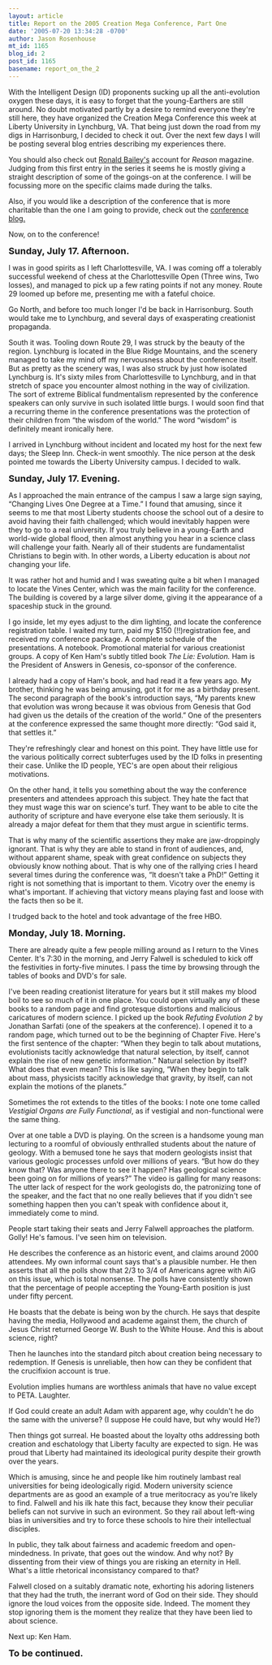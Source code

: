 ```yaml
---
layout: article
title: Report on the 2005 Creation Mega Conference, Part One
date: '2005-07-20 13:34:28 -0700'
author: Jason Rosenhouse
mt_id: 1165
blog_id: 2
post_id: 1165
basename: report_on_the_2
---
```

<p>With the Intelligent Design (ID) proponents sucking up all the anti-evolution oxygen these days, it is easy to forget that the young-Earthers are still around.  No doubt motivated partly by a desire to remind everyone they're still here, they have organized the Creation Mega Conference this week at Liberty University in Lynchburg, VA.  That being just down the road from my digs in Harrisonburg, I decided to check it out.  Over the next few days I will be posting several blog entries describing my experiences there.</p>

<p>You should also check out <a href=http://www.reason.com/rb/rb071905.shtml>Ronald Bailey's</a> account for <i>Reason</i> magazine.  Judging from this first entry in the series it seems he is mostly giving a straight description of some of the goings-on at the conference.  I will be focussing more on the specific claims made during the talks.</p>

<p>Also, if you would like a description of the conference that is more charitable than the one I am going to provide, check out the <a href=http://info.answersingenesis.org/mc2005/>conference blog.</a></p>

<p>Now, on to the conference!<p>  

<!--more-->

<font size=+1><b>Sunday, July 17.  Afternoon.</b></font>

<p>I was in good spirits as I left Charlottesville, VA.  I was coming off a tolerably successful weekend of chess at the Charlottesville Open (Three wins, Two losses), and managed to pick up a few rating points if not any money.  Route 29 loomed up before me, presenting me with a fateful choice.</p>  

<p>Go North, and before too much longer I'd be back in Harrisonburg.  South would take me to Lynchburg, and several days of exasperating creationist propaganda.</p>  

<p>South it was.  Tooling down Route 29, I was struck by the beauty of the region.  Lynchburg is located in the Blue Ridge Mountains, and the scenery managed to take my mind off my nervousness about the conference itself.  But as pretty as the scenery was, I was also struck by just how isolated Lynchburg is.  It's sixty miles from Charlottesville to Lynchburg, and in that stretch of space you encounter almost nothing in the way of civilization.  The sort of extreme Biblical fundmentalism represented by the conference speakers can only survive in such isolated little burgs.  I would soon find that a recurring theme in the conference presentations was the protection of their children from &ldquo;the wisdom of the world.&rdquo;  The word &ldquo;wisdom&rdquo; is definitely meant ironically here.</p>

<p>I arrived in Lynchburg without incident and located my host for the next few days; the Sleep Inn.  Check-in went smoothly.  The nice person at the desk pointed me towards the Liberty University campus.  I decided to walk.</p>

<font size=+1><b>Sunday, July 17.  Evening.</b></font>

<p>As I approached the main entrance of the campus I saw a large sign saying, &ldquo;Changing Lives One Degree at a Time.&rdquo;  I found that amusing, since it seems to me that most Liberty students choose the school out of a desire to avoid having their faith challenged; which would inevitably happen were they to go to a real university.  If you truly believe in a young-Earth and world-wide global flood, then almost anything you hear in a science class will challenge your faith.  Nearly all of their students are fundamentalist Christians to begin with.  In other words, a Liberty education is about <i>not</i> changing your life.</p>

<p>It was rather hot and humid and I was sweating quite a bit when I managed to locate the Vines Center, which was the main facility for the conference.  The building is covered by a large silver dome, giving it the appearance of a spaceship stuck in the ground.</p>

<p>I go inside, let my eyes adjust to the dim lighting, and locate the conference registration table.  I waited my turn, paid my $150 (!!)registration fee, and received my conference package.  A complete schedule of the presentations.  A notebook.  Promotional material for various creationist groups.  A copy of Ken Ham's subtly titled book <i>The Lie: Evolution.</i>  Ham is the President of Answers in Genesis, co-sponsor of the conference.</p>

<p>I already had a copy of Ham's book, and had read it a few years ago.  My brother, thinking he was being amusing, got it for me as a birthday present.  The second paragraph of the book's introduction says, &ldquo;My parents knew that evolution was wrong because it was obvious from Genesis that God had given us the details of the creation of the world.&rdquo;  One of the presenters at the conference expressed the same thought more directly: &ldquo;God said it, that settles it.&rdquo;</p>  

<p>They're refreshingly clear and honest on this point.  They have little use for the various politically correct subterfuges used by the ID folks in presenting their case.  Unlike the ID people, YEC's are open about their religious motivations.</p>  

<p>On the other hand, it tells you something about the way the conference presenters and attendees approach this subject.  They hate the fact that they must wage this war on science's turf.  They want to be able to cite the authority of scripture and have everyone else take them seriously.  It is already a major defeat for them that they must argue in scientific terms.</p>

<p>That is why many of the scientific assertions they make are jaw-droppingly ignorant.  That is why they are able to stand in front of audiences, and, without apparent shame, speak with great confidence on subjects they obviously know nothing about.  That is why one of the rallying cries I heard several times during the conference was, &ldquo;It doesn't take a PhD!&rdquo;  Getting it right is not something that is important to them.  Vicotry over the enemy is what's important.  If achieving that victory means playing fast and loose with the facts then so be it.</p>

<p>I trudged back to the hotel and took advantage of the free HBO.</p>  

<font size=+1><b>Monday, July 18.  Morning.</b></font>

<p>There are already quite a few people milling around as I return to the Vines Center.  It's 7:30 in the morning, and Jerry Falwell is scheduled to kick off the festivities in forty-five minutes.  I pass the time by browsing through the tables of books and DVD's for sale.</p>  

<p>I've been reading creationist literature for years but it still makes my blood boil to see so much of it in one place.  You could open virtually any of these books to a random page and find grotesque distortions and malicious caricatures of modern science.  I picked up the book <i>Refuting Evolution 2</i> by Jonathan Sarfati (one of the speakers at the conference).  I opened it to a random page, which turned out to be the beginning of Chapter Five.  Here's the first sentence of the chapter:  &ldquo;When they begin to talk about mutations, evolutionists tacitly acknowledge that natural selection, by itself, cannot explain the rise of new genetic information.&rdquo;  Natural selection by itself?  What does that even mean?  This is like saying, &ldquo;When they begin to talk about mass, physicists tacitly acknowledge that gravity, by itself, can not explain the motions of the planets.&rdquo;</p>          

<p>Sometimes the rot extends to the titles of the books:  I note one tome called <i>Vestigial Organs are Fully Functional</i>, as if vestigial and non-functional were the same thing.</p>   

<p>Over at one table a DVD is playing.  On the screen is a handsome young man lecturing to a roomful of obviously enthralled students about the nature of geology.  With a bemused tone he says that modern geologists insist that various geologic processes unfold over millions of years.  &ldquo;But how do they know that?  Was anyone there to see it happen?  Has geological science been going on for millions of years?&rdquo;  The video is galling for many reasons: The utter lack of respect for the work geologists do, the patronizing tone of the speaker, and the fact that no one really believes that if you didn't see something happen then you can't speak with confidence about it, immediately come to mind.</p>

<p>People start taking their seats and Jerry Falwell approaches the platform.  Golly!  He's famous.  I've seen him on television.</p>  

<p>He describes the conference as an historic event, and claims around 2000 attendees.  My own informal count says that's a plausible number.  He then asserts that all the polls show that 2/3 to 3/4 of Americans agree with AiG on this issue, which is total nonsense.  The polls have consistently shown that the percentage of people accepting the Young-Earth position is just under fifty percent.</p> 

<p>He boasts that the debate is being won by the church.  He says that despite having the media, Hollywood and academe against them, the church of Jesus Christ returned George W. Bush to the White House.  And this is about science, right?</p>  

<p>Then he launches into the standard pitch about creation being necessary to redemption.  If Genesis is unreliable, then how can they be confident that the crucifixion account is true.</p>

<p>Evolution implies humans are worthless animals that have no value except to PETA.  Laughter.</p>  

<p>If God could create an adult Adam with apparent age, why couldn't he do the same with the universe?  (I suppose He could have, but why would He?)</p>

<p>Then things got surreal.  He boasted about the loyalty oths addressing both creation and eschatology that Liberty faculty are expected to sign.  He was proud that Liberty had maintained its ideological purity despite their growth over the years.</p>

<p>Which is amusing, since he and people like him routinely lambast real universities for being ideologically rigid.  Modern university science departments are as good an example of a true meritocracy as you're likely to find.  Falwell and his ilk hate this fact, because they know their peculiar beliefs can not survive in such an evironment.  So they rail about left-wing bias in universities and try to force these schools to hire their intellectual disciples.</p>

<p>In public, they talk about fairness and academic freedom and open-mindedness.  In private, that goes out the window.  And why not?  By dissenting from their view of things you are risking an eternity in Hell.  What's a little rhetorical inconsistancy compared to that?</p>

<p>Falwell closed on a suitably dramatic note, exhorting his adoring listeners that they had the truth, the inerrant word of God on their side.  They should ignore the loud voices from the opposite side.  Indeed.  The moment they stop ignoring them is the moment they realize that they have been lied to about science.</p>

<p>Next up:  Ken Ham.</p>

<font size=+1><b>To be continued.</b></font>
